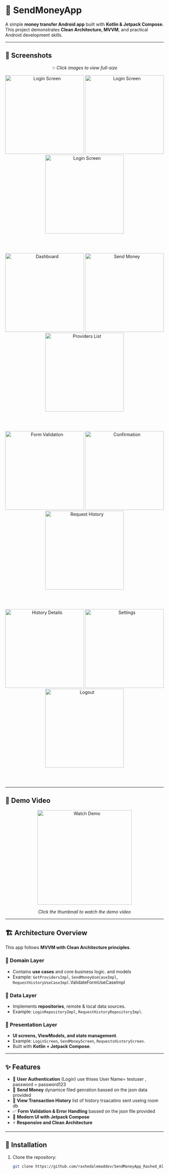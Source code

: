 # 💸 SendMoneyApp

A simple **money transfer Android app** built with **Kotlin & Jetpack Compose**.  
This project demonstrates **Clean Architecture, MVVM**, and practical Android development skills.

---

## 📸 Screenshots
<p align="center"><i>✨ Click images to view full-size</i></p>
<p align="center">
  <img src="screenshots/Screenshot_20250824_141052.jpg" alt="Login Screen" width="250"/>
  <img src="screenshots/Screenshot_20250824_141114.jpg" alt="Login Screen" width="250"/>
  <img src="screenshots/Screenshot_20250824_141141.jpg" alt="Login Screen" width="250"/>
</p>
</br>
</br>
<p align="center">
  <img src="screenshots/Screenshot_20250824_141145.jpg" alt="Dashboard" width="250"/>
  <img src="screenshots/Screenshot_20250824_141153.jpg" alt="Send Money" width="250"/>
  <img src="screenshots/Screenshot_20250824_141159.jpg" alt="Providers List" width="250"/>
</p>
</br>
</br>
<p align="center">
  <img src="screenshots/Screenshot_20250824_141206.jpg" alt="Form Validation" width="250"/>
  <img src="screenshots/Screenshot_20250824_141211.jpg" alt="Confirmation" width="250"/>
  <img src="screenshots/Screenshot_20250824_141233.jpg" alt="Request History" width="250"/>
</p>
</br>
</br>
<p align="center">
  <img src="screenshots/Screenshot_20250824_141239.jpg" alt="History Details" width="250"/>
  <img src="screenshots/Screenshot_20250824_141246.jpg" alt="Settings" width="250"/>
  <img src="screenshots/Screenshot_20250824_141304.jpg" alt="Logout" width="250"/>
</p>
</br>
</br>


---

## 🎥 Demo Video

<p align="center">
  <a href="https://drive.google.com/file/d/1dHluUua4I2djH5uBd52s_nXoIze1IzWt/view">
    <img src="screenshots/Screenshot_20250824_141052.jpg" alt="Watch Demo" width="300"/>
  </a>
</p>

<p align="center"><i>Click the thumbnail to watch the demo video</i></p>

---

## 🏗 Architecture Overview

This app follows **MVVM with Clean Architecture principles**.

### 🔹 Domain Layer
- Contains **use cases** and core business logic. and models  
- Example: `GetProvidersImpl`, `SendMoneyUseCaseImpl`, `RequestHistoryUseCaseImpl`.ValidateFormUseCaseImpl

### 🔹 Data Layer
- Implements **repositories**, remote & local data sources.  
- Example: `LoginRepositoryImpl`, `RequestHistoryRepositoryImpl`.

### 🔹 Presentation Layer
- **UI screens, ViewModels, and state management**.  
- Example: `LoginScreen`, `SendMoneyScreen`, `RequestsHistoryScreen`.  
- Built with **Kotlin + Jetpack Compose**.  

---

## ✨ Features

- 🔑 **User Authentication** (Login) use thises User Name= testuser  , password = password123
- 💸 **Send Money** dynamice filed genration bassed on the json data provided  
- 📜 **View Transaction History**   list of history trsacatino sent useing room db
- ✅ **Form Validation & Error Handling**   bassed on the json file provided
- 📱 **Modern UI with Jetpack Compose**  
- ⚡ **Responsive and Clean Architecture**  

---

## 🚀 Installation

1. Clone the repository:
   ```bash
   git clone https://github.com/rashedalemaddev/SendMoneyApp_Rashed_Alemad.git
